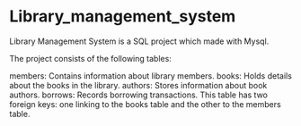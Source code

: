 # Library_management_system
Library Management System is a SQL project which made with Mysql. 

The project consists of the following tables:

members: Contains information about library members.
books: Holds details about the books in the library.
authors: Stores information about book authors.
borrows: Records borrowing transactions. This table has two foreign keys: one linking to the books table and the other to the members table.
